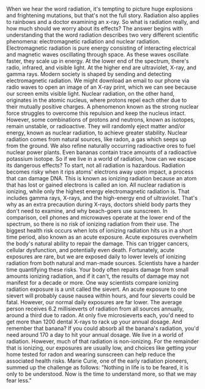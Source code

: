 When we hear the word radiation, it's tempting to picture huge explosions and frightening mutations, but that's not the full story. Radiation also applies to rainbows and a doctor examining an x-ray. So what is radiation really, and how much should we worry about its effects? The answer begins with understanding that the word radiation describes two very different  scientific phenomena: electromagnetic radiation and nuclear radiation. Electromagnetic radiation is pure energy consisting of interacting electrical and magnetic waves oscillating through space. As these waves oscillate faster, they scale up in energy. At the lower end of the spectrum, there's radio, infrared, and visible light. At the higher end are ultraviolet, X-ray, and gamma rays. Modern society is shaped by sending and detecting electromagnetic radiation. We might download an email to our phone via radio waves to open an image of an X-ray print, which we can see because our screen emits visible light. Nuclear radiation, on the other hand, originates in the atomic nucleus, where protons repel each other due to their mutually positive charges. A phenomenon known as the strong nuclear force struggles to overcome this repulsion and keep the nucleus intact. However, some combinations of protons and neutrons, known as isotopes, remain unstable, or radioactive. They will randomly eject matter and/or energy, known as nuclear radiation, to achieve greater stability. Nuclear radiation comes from natural sources, like radon, a gas which seeps up from the ground. We also refine naturally occurring radioactive ores to fuel nuclear power plants. Even bananas contain trace amounts of a radioactive potassium isotope. So if we live in a world of radiation, how can we escape its dangerous effects? To start, not all radiation is hazardous. Radiation becomes risky when it rips atoms' electrons away upon impact, a process that can damage DNA. This is known as ionizing radiation because an atom that has lost or gained electrons is called an ion. All nuclear radiation is ionizing, while only the highest energy  electromagnetic radiation is. That includes gamma rays, X-rays, and the high-energy end of ultraviolet. That's why as an extra precaution during X-rays, doctors shield body parts  they don't need to examine, and why beach-goers use sunscreen. In comparison, cell phones and microwaves operate at the lower end of the spectrum, so there is no risk of ionizing radiation from their use. The biggest health risk occurs when lots of ionizing radiation hits us in a short time period, also known as an acute exposure. Acute exposures overwhelm the body's natural ability to repair the damage. This can trigger cancers, cellular dysfunction, and potentially even death. Fortunately, acute exposures are rare, but we are exposed daily to lower levels of ionizing radiation from both natural and man-made sources. Scientists have a harder time quantifying these risks. Your body often repairs damage from small amounts ionizing radiation, and if it can't, the results of damage may not manifest for a decade or more. One way scientists compare ionizing radiation exposure is a unit called the sievert. An acute exposure to one sievert will probably cause nausea within hours, and four sieverts could be fatal. However, our normal daily exposures are far lower. The average person receives  6.2 millisieverts of radiation from all sources annually, around a third due to radon. At only five microsieverts each, you'd need to get more  than 1200 dental X-rays to rack up your annual dosage. And remember that banana? If you could absorb  all the banana's radiation, you'd need around 170 a day to hit your annual dosage. We live in a world of radiation. However, much of that radiation is non-ionizing. For the remainder that is ionizing, our exposures are usually low, and choices like getting your home tested for radon and wearing sunscreen can help reduce  the associated health risks. Marie Curie,  one of the early radiation pioneers, summed up the challenge as follows: "Nothing in life is to be feared, it is only to be understood. Now is the time to understand more, so that we may fear less." 